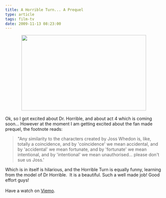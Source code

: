 ```yaml
---
title: A Horrible Turn... A Prequel
type: article
tags: film-tv
date: 2009-11-13 08:23:00
---
```

<div class="separator" style="clear:both;text-align:center;"><a href="http://img510.imageshack.us/img510/3717/homepagew.jpg" style="margin-left:1em;margin-right:1em;"><img border="0" height="243" src="http://img510.imageshack.us/img510/3717/homepagew.jpg" width="400" /></a><br /></div><br />Ok, so I got excited about Dr. Horrible, and about act 4 which is coming soon... However at the moment I am getting excited about the fan made prequel, the footnote reads:<br /><blockquote>"Any similarity to the characters created by Joss Whedon is, like, totally a coincidence, and by 'coincidence' we mean accidental, and by 'accidental' we mean fortunate, and by 'fortunate' we mean intentional, and by 'intentional' we mean unauthorised... please don't sue us Joss.'<br /></blockquote>Which is in itself is hilarious, and the Horrible Turn is equally funny, learning from the model of Dr Horrible. &nbsp;It is a beautiful. Such a well made job! Good effort guys!<br /><br />Have a watch on <a href="http://vimeo.com/7537771?hd=1">Viemo</a>.<div class="blogger-post-footer"><img width='1' height='1' src='https://blogger.googleusercontent.com/tracker/31453821-1992258633968266010?l=www.jamesdoc.co.uk' alt='' /></div>
